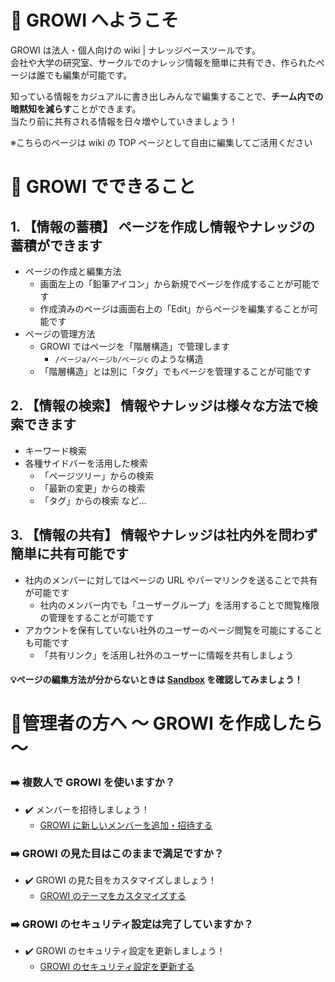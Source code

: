 # :tada: GROWI へようこそ

GROWI は法人・個人向けの wiki | ナレッジベースツールです。  
会社や大学の研究室、サークルでのナレッジ情報を簡単に共有でき、作られたページは誰でも編集が可能です。

知っている情報をカジュアルに書き出しみんなで編集することで、**チーム内での暗黙知を減らす**ことができます。  
当たり前に共有される情報を日々増やしていきましょう！

<div class="alert alert-primary" role="alert">
※こちらのページは wiki の TOP ページとして自由に編集してご活用ください
</div>

# :beginner: GROWI でできること
## 1. **【情報の蓄積】** ページを作成し情報やナレッジの蓄積ができます
- ページの作成と編集方法 
    - 画面左上の「鉛筆アイコン」から新規でページを作成することが可能です
    - 作成済みのページは画面右上の「Edit」からページを編集することが可能です
- ページの管理方法
    - GROWI ではページを「階層構造」で管理します
        - ` /ページa/ページb/ページc ` のような構造
    - 「階層構造」とは別に「タグ」でもページを管理することが可能です

## 2. **【情報の検索】** 情報やナレッジは様々な方法で検索できます
- キーワード検索
- 各種サイドバーを活用した検索
    - 「ページツリー」からの検索
    - 「最新の変更」からの検索
    - 「タグ」からの検索 など…

## 3. **【情報の共有】** 情報やナレッジは社内外を問わず簡単に共有可能です
- 社内のメンバーに対してはページの URL やパーマリンクを送ることで共有が可能です
    - 社内のメンバー内でも「ユーザーグループ」を活用することで閲覧権限の管理をすることが可能です
- アカウントを保有していない社外のユーザーのページ閲覧を可能にすることも可能です
    - 「共有リンク」を活用し社外のユーザーに情報を共有しましょう

#### :bulb:ページの編集方法が分からないときは [Sandbox](/Sandbox) を確認してみましょう！


# :wrench:管理者の方へ ～ GROWI を作成したら～

### :arrow_right: 複数人で GROWI を使いますか？
- :heavy_check_mark: メンバーを招待しましょう！
    - [GROWI に新しいメンバーを追加・招待する](https://docs.growi.org/ja/admin-guide/management-cookbook/user-management.html#%E6%96%B0%E8%A6%8F%E3%83%A6%E3%83%BC%E3%82%B6%E3%83%BC%E3%81%AE%E4%BB%AE%E7%99%BA%E8%A1%8C)

### :arrow_right: GROWI の見た目はこのままで満足ですか？
- :heavy_check_mark: GROWI の見た目をカスタマイズしましょう！
    - [GROWI のテーマをカスタマイズする](/admin/customize)

### :arrow_right: GROWI のセキュリティ設定は完了していますか？
- :heavy_check_mark: GROWI のセキュリティ設定を更新しましょう！
    - [GROWI のセキュリティ設定を更新する](/admin/security)
